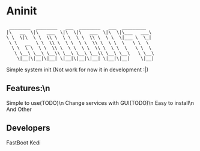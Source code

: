 # Aninit
```
 ________  ________   ___  ________   ___  _________   
|\   __  \|\   ___  \|\  \|\   ___  \|\  \|\___   ___\ 
\ \  \|\  \ \  \\ \  \ \  \ \  \\ \  \ \  \|___ \  \_| 
 \ \   __  \ \  \\ \  \ \  \ \  \\ \  \ \  \   \ \  \  
  \ \  \ \  \ \  \\ \  \ \  \ \  \\ \  \ \  \   \ \  \ 
   \ \__\ \__\ \__\\ \__\ \__\ \__\\ \__\ \__\   \ \__\
    \|__|\|__|\|__| \|__|\|__|\|__| \|__|\|__|    \|__|
```
Simple system init (Not work for now it in development :|)
## Features:\n
Simple to use(TODO)\n
Change services with GUI(TODO)\n
Easy to install\n
And Other
## Developers
FastBoot
Kedi
